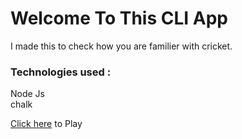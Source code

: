 # Welcome To This CLI App

I made this to check how you are familier with cricket. <br/>

<h3>Technologies used : </h3>

Node Js <br/>
chalk

<a href="https://replit.com/@YashPurkar1/markTwo?embed=1&output=1">Click here</a> to Play
